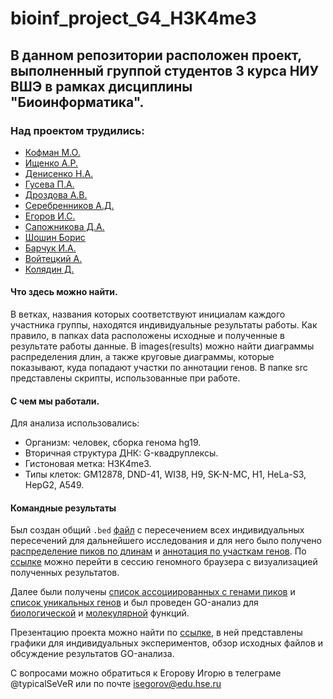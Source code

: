 # bioinf_project_G4_H3K4me3
## В данном репозитории расположен проект, выполненный группой студентов 3 курса НИУ ВШЭ в рамках дисциплины "Биоинформатика".
### Над проектом трудились:
* [Кофман М.О.](https://github.com/melkofman/bioinf_project_G4_H3K4me3/tree/mokofman)
* [Ищенко А.Р.](https://github.com/student1832/hse21_H3K4me3_G4_human)
* [Денисенко Н.А.](https://github.com/nd0761/hse21_H3K4me3_G4_human)
* [Гусева П.А.](https://github.com/no-brainer/hse21_H3K4me3_G4_human)
* [Дроздова А.В.](https://github.com/ADrozdova/hse21_H3K4me3_G4_human)
* [Серебренников А.Д.](https://github.com/SerebrennikovAlexandr/hse21_H3K4me3_G4_human)
* [Егоров И.С.](https://github.com/Igor-SeVeR/hse21_H3K4me3_G4_human)
* [Сапожникова Д.А.](https://github.com/dsapoggit/hse21_H3K4me3_G4_human)
* [Шошин Борис](https://github.com/mirabu2801/hse21_H3K4me3_G4_human)
* [Барчук И.А.](https://github.com/Merkrin/hse21_H3K4me3_G4_human)
* [Войтецкий А.](https://github.com/MrARVO/hse21_H3K4me3_G4_human)
* [Колядин Д.](https://github.com/d1kolyadin/hse21_H3K4me3_G4_human)

#### Что здесь можно найти.
В ветках, названия которых соответствуют инициалам каждого участника группы, находятся индивидуальные результаты работы.
Как правило, в папках data расположены исходные и полученные в результате работы данные. В images(results) можно найти диаграммы распределения длин, а также круговые диаграммы, которые показывают, куда попадают участки по аннотации генов. В папке src представлены скрипты, использованные при работе.

#### С чем мы работали.
Для анализа использовались:
  * Организм: человек, сборка генома hg19.
  * Вторичная структура ДНК: G-квадруплексы.
  * Гистоновая метка: H3K4me3.
  * Типы клеток: GM12878, DND-41, WI38, H9, SK-N-MC, H1, HeLa-S3, HepG2, А549.

#### Командные результаты
Был создан общий `.bed` [файл](https://github.com/melkofman/bioinf_project_G4_H3K4me3/blob/main/general_data/total_intersect.bed) с пересечением всех индивидуальных пересечений для дальнейшего исследования и для него было получено [распределение пиков по длинам](https://github.com/melkofman/bioinf_project_G4_H3K4me3/blob/main/general_data/len_hist.total_intersect.png) и [аннотация по участкам генов](https://github.com/melkofman/bioinf_project_G4_H3K4me3/blob/main/general_data/chip_seeker.total_intersect.plotAnnoPie.png).
По [ссылке](https://genome.ucsc.edu/s/SerebrennikovAlexandr/minor_bioinformatics_group) можно перейти в сессию геномного браузера с визуализацией полученных результатов.

Далее были получены [список ассоциированных с генами пиков](https://github.com/melkofman/bioinf_project_G4_H3K4me3/blob/main/general_data/total_intersect.genes.txt) и [список уникальных генов](https://github.com/melkofman/bioinf_project_G4_H3K4me3/blob/main/general_data/total_intersect.genes_uniq.txt) и был проведен GO-анализ для [биологической](https://github.com/melkofman/bioinf_project_G4_H3K4me3/blob/main/general_analizes/analysis-bio.txt) и [молекулярной](https://github.com/melkofman/bioinf_project_G4_H3K4me3/blob/main/general_analizes/analysis-mol.txt) функций.

Презентацию проекта можно найти по [ссылке](https://docs.google.com/presentation/d/1fHt9A1bpZcLjFHenev61ol-rKMtodNAvxG6R4VcET-Q/edit?usp=sharing), в ней представлены графики для индивидуальных экспериментов, обзор исходных файлов и обсуждение результатов GO-анализа.

С вопросами можно обратиться к Егорову Игорю в телеграме @typicalSeVeR или по почте isegorov@edu.hse.ru
